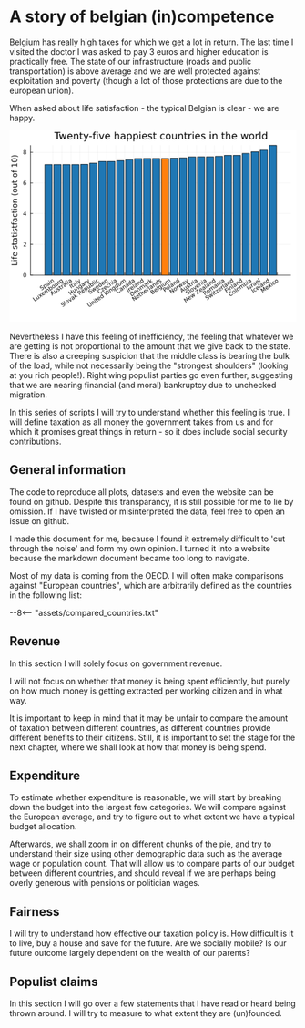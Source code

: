 
# A story of belgian (in)competence

Belgium has really high taxes for which we get a lot in return. The last time I visited the doctor I was asked to pay 3 euros and higher education is practically free. The state of our infrastructure (roads and public transportation) is above average and we are well protected against exploitation and poverty (though a lot of those protections are due to the european union). 

When asked about life satisfaction - the typical Belgian is clear - we are happy.

![](assets/life_statisfaction.png)

Nevertheless I have this feeling of inefficiency, the feeling that whatever we are getting is not proportional to the amount that we give back to the state. There is also a creeping suspicion that the middle class is bearing the bulk of the load, while not necessarily being the "strongest shoulders" (looking at you rich people!). Right wing populist parties go even further, suggesting that we are nearing financial (and moral) bankruptcy due to unchecked migration.

In this series of scripts I will try to understand whether this feeling is true. I will define taxation as all money the government takes from us and for which it promises great things in return - so it does include social security contributions.

## General information

The code to reproduce all plots, datasets and even the website can be found on github. Despite this transparancy, it is still possible for me to lie by omission. If I have twisted or misinterpreted the data, feel free to open an issue on github. 

I made this document for me, because I found it extremely difficult to 'cut through the noise' and form my own opinion. I turned it into a website because the markdown document became too long to navigate.

Most of my data is coming from the OECD. I will often make comparisons against "European countries", which are arbitrarily defined as the countries in the following list:

--8<-- "assets/compared_countries.txt"

## Revenue

In this section I will solely focus on government revenue. 

I will not focus on whether that money is being spent efficiently, but purely on how much money is getting extracted per working citizen and in what way. 

It is important to keep in mind that it may be unfair to compare the amount of taxation between different countries, as different countries provide different benefits to their citizens. Still, it is important to set the stage for the next chapter, where we shall look at how that money is being spend.

## Expenditure

To estimate whether expenditure is reasonable, we will start by breaking down the budget into the largest few categories. We will compare against the European average, and try to figure out to what extent we have a typical budget allocation.

Afterwards, we shall zoom in on different chunks of the pie, and try to understand their size using other demographic data such as the average wage or population count. That will allow us to compare parts of our budget between different countries, and should reveal if we are perhaps being overly generous with pensions or politician wages.


## Fairness

I will try to understand how effective our taxation policy is. How difficult is it to live, buy a house and save for the future. Are we socially mobile? Is our future outcome largely dependent on the wealth of our parents?

## Populist claims

In this section I will go over a few statements that I have read or heard being thrown around. I will try to measure to what extent they are (un)founded.